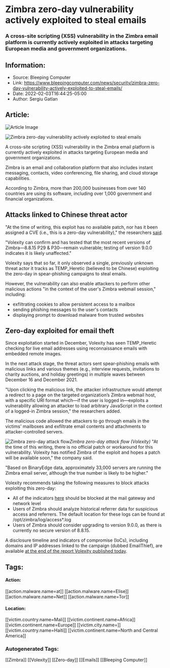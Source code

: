 # Zimbra zero-day vulnerability actively exploited to steal emails
### A cross-site scripting (XSS) vulnerability in the Zimbra email platform is currently actively exploited in attacks targeting European media and government organizations.

## Information:
+ Source: Bleeping Computer
+ Link: https://www.bleepingcomputer.com/news/security/zimbra-zero-day-vulnerability-actively-exploited-to-steal-emails/
+ Date: 2022-02-03T16:44:25-05:00
+ Author: Sergiu Gatlan


## Article:
![Article Image](https://www.bleepstatic.com/content/posts/2022/02/03/Zimbra.jpg)

![Zimbra zero-day vulnerability actively exploited to steal emails](https://www.bleepstatic.com/content/posts/2022/02/03/Zimbra.jpg)


A cross-site scripting (XSS) vulnerability in the Zimbra email platform is currently actively exploited in attacks targeting European media and government organizations.


Zimbra is an email and collaboration platform that also includes instant messaging, contacts, video conferencing, file sharing, and cloud storage capabilities.


According to Zimbra, more than 200,000 businesses from over 140 countries are using its software, including over 1,000 government and financial organizations.


Attacks linked to Chinese threat actor
--------------------------------------


"At the time of writing, this exploit has no available patch, nor has it been assigned a CVE (i.e., this is a zero-day vulnerability)," the researchers [said](https://www.volexity.com/blog/2022/02/03/operation-emailthief-active-exploitation-of-zero-day-xss-vulnerability-in-zimbra/).


"Volexity can confirm and has tested that the most recent versions of Zimbra—8.8.15 P29 & P30—remain vulnerable; testing of version 9.0.0 indicates it is likely unaffected."


Volexity says that so far, it only observed a single, previously unknown threat actor it tracks as TEMP\_Heretic (believed to be Chinese) exploiting the zero-day in spear-phishing campaigns to steal emails.


However, the vulnerability can also enable attackers to perform other malicious actions "in the context of the user's Zimbra webmail session," including:


* exfiltrating cookies to allow persistent access to a mailbox
* sending phishing messages to the user's contacts
* displaying prompt to download malware from trusted websites

Zero-day exploited for email theft
----------------------------------


Since exploitation started in December, Volexity has seen TEMP\_Heretic checking for live email addresses using reconnaissance emails with embedded remote images.


In the next attack stage, the threat actors sent spear-phishing emails with malicious links and various themes (e.g., interview requests, invitations to charity auctions, and holiday greetings) in multiple waves between December 16 and December 2021.


"Upon clicking the malicious link, the attacker infrastructure would attempt a redirect to a page on the targeted organization’s Zimbra webmail host, with a specific URI format which—if the user is logged in—exploits a vulnerability allowing an attacker to load arbitrary JavaScript in the context of a logged-in Zimbra session," the researchers added.


The malicious code allowed the attackers to go through emails in the victims' mailboxes and exfiltrate email contents and attachments to attacker-controlled servers.



![Zimbra zero-day attack flow](https://www.bleepstatic.com/images/news/u/1109292/2022/Zimbra-attack-flow.jpg)*Zimbra zero-day attack flow (Volexity)*
"At the time of this writing, there is no official patch or workaround for this vulnerability. Volexity has notified Zimbra of the exploit and hopes a patch will be available soon," the company said.


"Based on BinaryEdge data, approximately 33,000 servers are running the Zimbra email server, although the true number is likely to be higher."


Volexity recommends taking the following measures to block attacks exploiting this zero-day:


* All of the indicators [here](https://github.com/volexity/threat-intel/blob/main/2022/2022-02-03%20Operation%20EmailThief/indicators/iocs.csv) should be blocked at the mail gateway and network level
* Users of Zimbra should analyze historical referrer data for suspicious access and referrers. The default location for these logs can be found at /opt/zimbra/log/access*.log
* Users of Zimbra should consider upgrading to version 9.0.0, as there is currently no secure version of 8.8.15.

A disclosure timeline and indicators of compromise (IoCs), including domains and IP addresses linked to the campaign (dubbed EmailThief), are available [at the end of the report Volexity published today](https://www.volexity.com/blog/2022/02/03/operation-emailthief-active-exploitation-of-zero-day-xss-vulnerability-in-zimbra/).





## Tags:

#### Action:
[[action.malware.name=at]] [[action.malware.name=Elise]] [[action.malware.name=Net]] [[action.malware.name=Tor]]

#### Location:
[[victim.country.name=Mali]] [[victim.continent.name=Africa]] [[victim.continent.name=Europe]] [[victim.city.name=]] [[victim.country.name=Haiti]] [[victim.continent.name=North and Central America]]

### Autogenerated Tags:
[[Zimbra]] [[Volexity]] [[Zero-day]] [[Emails]] [[Bleeping Computer]]

